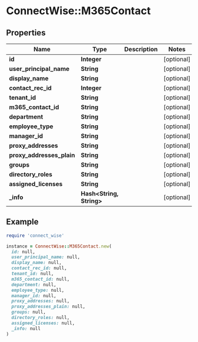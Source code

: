 # ConnectWise::M365Contact

## Properties

| Name | Type | Description | Notes |
| ---- | ---- | ----------- | ----- |
| **id** | **Integer** |  | [optional] |
| **user_principal_name** | **String** |  | [optional] |
| **display_name** | **String** |  | [optional] |
| **contact_rec_id** | **Integer** |  | [optional] |
| **tenant_id** | **String** |  | [optional] |
| **m365_contact_id** | **String** |  | [optional] |
| **department** | **String** |  | [optional] |
| **employee_type** | **String** |  | [optional] |
| **manager_id** | **String** |  | [optional] |
| **proxy_addresses** | **String** |  | [optional] |
| **proxy_addresses_plain** | **String** |  | [optional] |
| **groups** | **String** |  | [optional] |
| **directory_roles** | **String** |  | [optional] |
| **assigned_licenses** | **String** |  | [optional] |
| **_info** | **Hash&lt;String, String&gt;** |  | [optional] |

## Example

```ruby
require 'connect_wise'

instance = ConnectWise::M365Contact.new(
  id: null,
  user_principal_name: null,
  display_name: null,
  contact_rec_id: null,
  tenant_id: null,
  m365_contact_id: null,
  department: null,
  employee_type: null,
  manager_id: null,
  proxy_addresses: null,
  proxy_addresses_plain: null,
  groups: null,
  directory_roles: null,
  assigned_licenses: null,
  _info: null
)
```

